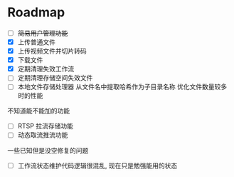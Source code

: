 # Roadmap

- [ ] ~~简易用户管理功能~~
- [x] 上传普通文件
- [x] 上传视频文件并切片转码
- [x] 下载文件
- [x] 定期清理失效工作流
- [ ] 定期清理存储空间失效文件
- [ ] 本地文件存储处理器 从文件名中提取哈希作为子目录名称
      优化文件数量较多时的性能

不知道能不能加的功能

- [ ] RTSP 拉流存储功能
- [ ] 动态取流推流功能

一些已知但是没空修复的问题

- [ ] 工作流状态维护代码逻辑很混乱, 现在只是勉强能用的状态
